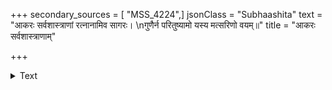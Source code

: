 +++
secondary_sources = [ "MSS_4224",]
jsonClass = "Subhaashita"
text = "आकरः सर्वशास्त्राणां रत्नानामिव सागरः।  \nगुणैर्न परितुष्यामो यस्य मत्सरिणो वयम्॥"
title = "आकरः सर्वशास्त्राणाम्"

+++

<details><summary>Text</summary>

आकरः सर्वशास्त्राणां रत्नानामिव सागरः।  
गुणैर्न परितुष्यामो यस्य मत्सरिणो वयम्॥
</details>
